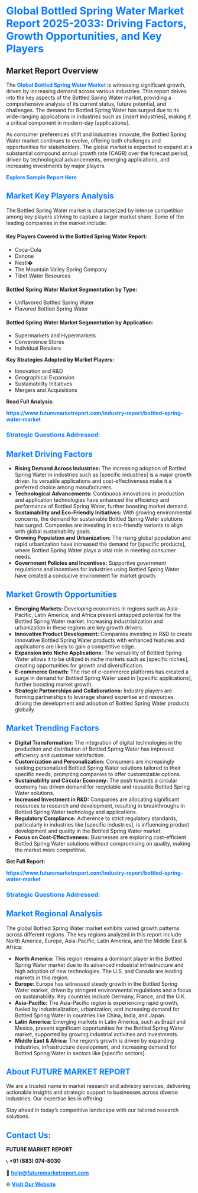 <h1 style="color: #007BFF;">Global Bottled Spring Water Market Report 2025-2033: Driving Factors, Growth Opportunities, and Key Players</h1>

<section id="overview">
<h2>Market Report Overview</h2>
<p>The <a href="https://www.futuremarketreport.com/industry-report/bottled-spring-water-market" style="color: #007BFF; text-decoration: none;"><strong>Global Bottled Spring Water Market</strong></a> is witnessing significant growth, driven by increasing demand across various industries. This report delves into the key aspects of the Bottled Spring Water market, providing a comprehensive analysis of its current status, future potential, and challenges. The demand for Bottled Spring Water has surged due to its wide-ranging applications in industries such as [insert industries], making it a critical component in modern-day [applications].</p>
<p>As consumer preferences shift and industries innovate, the Bottled Spring Water market continues to evolve, offering both challenges and opportunities for stakeholders. The global market is expected to expand at a substantial compound annual growth rate (CAGR) over the forecast period, driven by technological advancements, emerging applications, and increasing investments by major players.</p>
</section>

<section id="overview">
<p><a href="https://www.futuremarketreport.com/request-sample/reportId=64057" style="color: #007BFF; text-decoration: none;"><strong>Explore Sample Report Here</strong></a></p>
</section>

<section id="key-players">
<h2 style="color: #007BFF;">Market Key Players Analysis</h2>
<p>The Bottled Spring Water market is characterized by intense competition among key players striving to capture a larger market share. Some of the leading companies in the market include:</p>
<h4>Key Players Covered in the Bottled Spring Water Report:</h4>
<ul><li>Coca-Cola</li><li>Danone</li><li>Nestl�</li><li>The Mountain Valley Spring Company</li><li>Tibet Water Resources</li></ul>
<h4>Bottled Spring Water Market Segmentation by Type:</h4>
<ul><li>Unflavored Bottled Spring Water</li><li>Flavored Bottled Spring Water</li></ul>

<h4>Bottled Spring Water Market Segmentation by Application:</h4>
<ul><li>Supermarkets and Hypermarkets</li><li>Convenience Stores</li><li>Individual Retailers</li></ul>
<p><strong>Key Strategies Adopted by Market Players:</strong></p>
<ul>
<li>Innovation and R&D</li>
<li>Geographical Expansion</li>
<li>Sustainability Initiatives</li>
<li>Mergers and Acquisitions</li>
</ul>
</section>

<section>
<p><strong>Read Full Analysis: </strong></p><a href="https://www.futuremarketreport.com/industry-report/bottled-spring-water-market" style="color: #007BFF; text-decoration: none;"><strong>https://www.futuremarketreport.com/industry-report/bottled-spring-water-market</strong></a>
<h3 style="color: #007BFF;">Strategic Questions Addressed:</h3>
</section>

<section id="driving-factors">
<h2 style="color: #007BFF;">Market Driving Factors</h2>
<ul>
<li><strong>Rising Demand Across Industries:</strong> The increasing adoption of Bottled Spring Water in industries such as [specific industries] is a major growth driver. Its versatile applications and cost-effectiveness make it a preferred choice among manufacturers.</li>
<li><strong>Technological Advancements:</strong> Continuous innovations in production and application technologies have enhanced the efficiency and performance of Bottled Spring Water, further boosting market demand.</li>
<li><strong>Sustainability and Eco-Friendly Initiatives:</strong> With growing environmental concerns, the demand for sustainable Bottled Spring Water solutions has surged. Companies are investing in eco-friendly variants to align with global sustainability goals.</li>
<li><strong>Growing Population and Urbanization:</strong> The rising global population and rapid urbanization have increased the demand for [specific products], where Bottled Spring Water plays a vital role in meeting consumer needs.</li>
<li><strong>Government Policies and Incentives:</strong> Supportive government regulations and incentives for industries using Bottled Spring Water have created a conducive environment for market growth.</li>
</ul>
</section>

<section id="growth-opportunities">
<h2 style="color: #007BFF;">Market Growth Opportunities</h2>
<ul>
<li><strong>Emerging Markets:</strong> Developing economies in regions such as Asia-Pacific, Latin America, and Africa present untapped potential for the Bottled Spring Water market. Increasing industrialization and urbanization in these regions are key growth drivers.</li>
<li><strong>Innovative Product Development:</strong> Companies investing in R&D to create innovative Bottled Spring Water products with enhanced features and applications are likely to gain a competitive edge.</li>
<li><strong>Expansion into Niche Applications:</strong> The versatility of Bottled Spring Water allows it to be utilized in niche markets such as [specific niches], creating opportunities for growth and diversification.</li>
<li><strong>E-commerce Growth:</strong> The rise of e-commerce platforms has created a surge in demand for Bottled Spring Water used in [specific applications], further boosting market growth.</li>
<li><strong>Strategic Partnerships and Collaborations:</strong> Industry players are forming partnerships to leverage shared expertise and resources, driving the development and adoption of Bottled Spring Water products globally.</li>
</ul>
</section>

<section id="trending-factors">
<h2 style="color: #007BFF;">Market Trending Factors</h2>
<ul>
<li><strong>Digital Transformation:</strong> The integration of digital technologies in the production and distribution of Bottled Spring Water has improved efficiency and customer satisfaction.</li>
<li><strong>Customization and Personalization:</strong> Consumers are increasingly seeking personalized Bottled Spring Water solutions tailored to their specific needs, prompting companies to offer customizable options.</li>
<li><strong>Sustainability and Circular Economy:</strong> The push towards a circular economy has driven demand for recyclable and reusable Bottled Spring Water solutions.</li>
<li><strong>Increased Investment in R&D:</strong> Companies are allocating significant resources to research and development, resulting in breakthroughs in Bottled Spring Water technology and applications.</li>
<li><strong>Regulatory Compliance:</strong> Adherence to strict regulatory standards, particularly in industries like [specific industries], is influencing product development and quality in the Bottled Spring Water market.</li>
<li><strong>Focus on Cost-Effectiveness:</strong> Businesses are exploring cost-efficient Bottled Spring Water solutions without compromising on quality, making the market more competitive.</li>
</ul>
</section>

<section>
<p><strong>Get Full Report: </strong></p><a href="https://www.futuremarketreport.com/industry-report/bottled-spring-water-market" style="color: #007BFF; text-decoration: none;"><strong>https://www.futuremarketreport.com/industry-report/bottled-spring-water-market</strong></a>
<h3 style="color: #007BFF;">Strategic Questions Addressed:</h3>
</section>


<section id="regional-analysis">
<h2 style="color: #007BFF;">Market Regional Analysis</h2>
<p>The global Bottled Spring Water market exhibits varied growth patterns across different regions. The key regions analyzed in this report include North America, Europe, Asia-Pacific, Latin America, and the Middle East & Africa:</p>
<ul>
<li><strong>North America:</strong> This region remains a dominant player in the Bottled Spring Water market due to its advanced industrial infrastructure and high adoption of new technologies. The U.S. and Canada are leading markets in this region.</li>
<li><strong>Europe:</strong> Europe has witnessed steady growth in the Bottled Spring Water market, driven by stringent environmental regulations and a focus on sustainability. Key countries include Germany, France, and the U.K.</li>
<li><strong>Asia-Pacific:</strong> The Asia-Pacific region is experiencing rapid growth, fueled by industrialization, urbanization, and increasing demand for Bottled Spring Water in countries like China, India, and Japan.</li>
<li><strong>Latin America:</strong> Emerging markets in Latin America, such as Brazil and Mexico, present significant opportunities for the Bottled Spring Water market, supported by growing industrial activities and investments.</li>
<li><strong>Middle East & Africa:</strong> The region’s growth is driven by expanding industries, infrastructure development, and increasing demand for Bottled Spring Water in sectors like [specific sectors].</li>
</ul>
</section>

<footer>
<h2 style="color: #007BFF;">About FUTURE MARKET REPORT</h2>
<p>We are a trusted name in market research and advisory services, delivering actionable insights and strategic support to businesses across diverse industries. Our expertise lies in offering:</p>

<p>Stay ahead in today’s competitive landscape with our tailored research solutions.</p>

<h2 style="color: #007BFF;">Contact Us:</h2>
<p><strong>FUTURE MARKET REPORT</strong></p>
<p>📞 <strong>+91 (883) 074-8030</strong></p>
<p>📧 <strong><a href="mailto:help@futuremarketreport.com" style="color: #007BFF;">help@futuremarketreport.com</a></strong></p>
<p>🌐 <strong><a href="https://www.futuremarketreport.com/" style="color: #007BFF;">Visit Our Website</a></strong></p>
</footer>